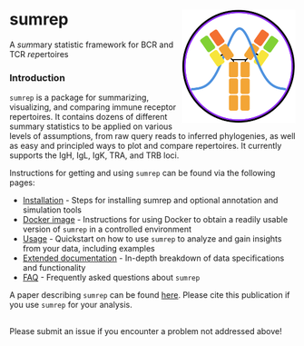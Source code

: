 # sumrep <img src="docs/sumrep-logo.png" align="right" width="200px"/>
 A *sum*mary statistic framework for BCR and TCR *rep*ertoires 

### Introduction
`sumrep` is a package for summarizing, visualizing, and comparing immune receptor repertoires.
It contains dozens of different summary statistics to be applied on various levels of assumptions, from raw query reads to  inferred phylogenies, as well as easy and principled ways to plot and compare repertoires.
It currently supports the IgH, IgL, IgK, TRA, and TRB loci.

Instructions for getting and using `sumrep` can be found via the following pages:

  * [Installation](docs/installation.md) - Steps for installing sumrep and optional annotation and simulation tools
  * [Docker image](docs/docker.md) - Instructions for using Docker to obtain a readily usable version of `sumrep` in a controlled environment
  * [Usage](docs/usage.md) - Quickstart on how to use `sumrep` to analyze and gain insights from your data, including examples
  * [Extended documentation](docs/extended_documentation.md) - In-depth breakdown of data specifications and functionality
  * [FAQ](docs/faq.md) - Frequently asked questions about `sumrep`

A paper describing `sumrep` can be found [here](https://www.frontiersin.org/articles/10.3389/fimmu.2019.02533/full).
Please cite this publication if you use `sumrep` for your analysis.

##
Please submit an issue if you encounter a problem not addressed above!
